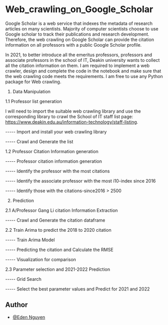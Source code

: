 # Web_crawling_on_Google_Scholar

Google Scholar is a web service that indexes the metadata of research articles on many scientists. Majority of computer scientists choose to use Google scholar to track their publications and research development. Therefore, the web crawling on Google Scholar can provide the citation information on all professors with a public Google Scholar profile.

In 2021, to better introduce all the emeritus professors, professors and associate professors in the school of IT, Deakin university wants to collect all the citation information on them. I am required to implement a web crawler, design and complete the code in the notebook and make sure that the web crawling code meets the requirements. I am free to use any Python package for Web crawling.

1. Data Manipulation

1.1 Professor list generation

I will need to import the suitable web crawling library and use the corresponding library to crawl the School of IT staff list page: https://www.deakin.edu.au/information-technology/staff-listing.

----- Import and install your web crawling library

----- Crawl and Generate the list

1.2 Professor Citation Information generation

----- Professor citation information generation

----- Identify the professor with the most citations

----- Identify the associate professor with the most i10-index since 2016

----- Identify those with the citations-since2016 > 2500

2. Prediction

2.1 A/Professor Gang Li citation Information Extraction

----- Crawl and Generate the citation dataframe

2.2 Train Arima to predict the 2018 to 2020 citation

----- Train Arima Model

----- Predicting the citation and Calculate the RMSE

----- Visualization for comparison

2.3 Parameter selection and 2021-2022 Prediction

----- Grid Search 

----- Select the best parameter values and Predict for 2021 and 2022


## Author
- [@Eden Nguyen](https://github.com/giAngNgE)





